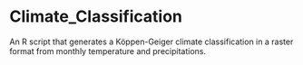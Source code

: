 # Climate_Classification
An R script that generates a Köppen-Geiger climate classification in a raster format from monthly temperature and precipitations.
